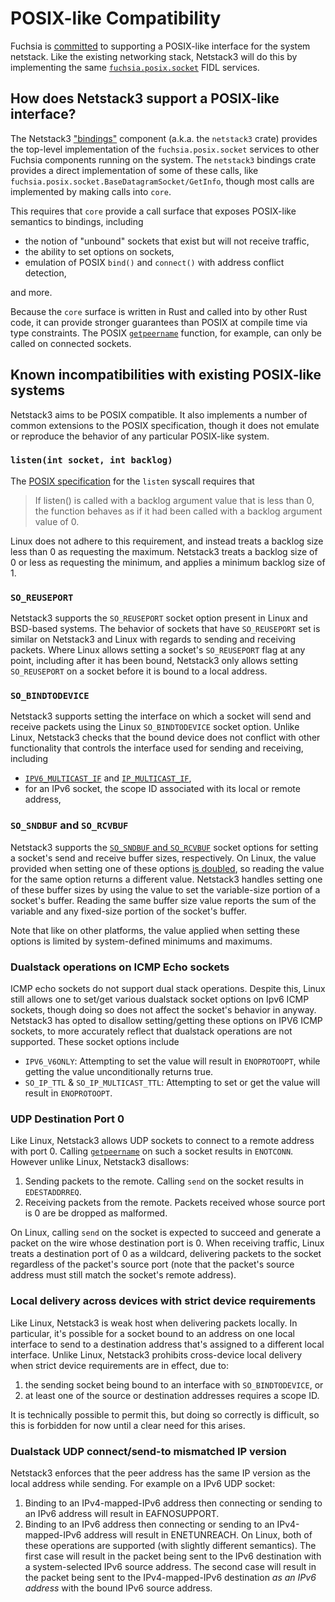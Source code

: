 # POSIX-like Compatibility

Fuchsia is [committed][Fuchsia RFC-0184] to supporting a POSIX-like interface
for the system netstack. Like the existing networking stack, Netstack3 will
do this by implementing the same [`fuchsia.posix.socket`] FIDL services.

## How does Netstack3 support a POSIX-like interface?

The Netstack3 ["bindings"][core and bindings] component (a.k.a. the `netstack3`
crate) provides the top-level implementation of the `fuchsia.posix.socket`
services to other Fuchsia components running on the system. The `netstack3`
bindings crate provides a direct implementation of some of these calls, like
`fuchsia.posix.socket.BaseDatagramSocket/GetInfo`, though most calls are
implemented by making calls into `core`.

This requires that `core` provide a call surface that exposes POSIX-like
semantics to bindings, including

- the notion of "unbound" sockets that exist but will not receive traffic,
- the ability to set options on sockets,
- emulation of POSIX `bind()` and `connect()` with address conflict detection,

and more.

Because the `core` surface is written in Rust and called into by other Rust
code, it can provide stronger guarantees than POSIX at compile time via type
constraints. The POSIX [`getpeername`] function, for example, can only be called
on connected sockets.

## Known incompatibilities with existing POSIX-like systems

Netstack3 aims to be POSIX compatible. It also implements a number of common
extensions to the POSIX specification, though it does not emulate or reproduce
the behavior of any particular POSIX-like system.

### `listen(int socket, int backlog)`

The [POSIX specification][POSIX listen] for the `listen` syscall requires that

> If listen() is called with a backlog argument value that is less than 0, the
> function behaves as if it had been called with a backlog argument value of 0.

Linux does not adhere to this requirement, and instead treats a backlog size
less than 0 as requesting the maximum. Netstack3 treats a backlog size of 0 or
less as requesting the minimum, and applies a minimum backlog size of 1.

### `SO_REUSEPORT`

Netstack3 supports the `SO_REUSEPORT` socket option present in Linux and
BSD-based systems. The behavior of sockets that have `SO_REUSEPORT` set is
similar on Netstack3 and Linux with regards to sending and receiving packets.
Where Linux allows setting a socket's `SO_REUSEPORT` flag at any point,
including after it has been bound, Netstack3 only allows setting `SO_REUSEPORT`
on a socket before it is bound to a local address.

### `SO_BINDTODEVICE`

Netstack3 supports setting the interface on which a socket will send and receive
packets using the Linux `SO_BINDTODEVICE` socket option. Unlike Linux, Netstack3
checks that the bound device does not conflict with other functionality that
controls the interface used for sending and receiving, including
- [`IPV6_MULTICAST_IF`] and [`IP_MULTICAST_IF`],
- for an IPv6 socket, the scope ID associated with its local or remote address,

### `SO_SNDBUF` and `SO_RCVBUF`

Netstack3 supports the [`SO_SNDBUF` and `SO_RCVBUF`][POSIX buffer sizes] socket
options for setting a socket's send and receive buffer sizes, respectively. On
Linux, the value provided when setting one of these options
[is doubled][Linux buffer sizes], so reading the value for the same option
returns a different value. Netstack3 handles setting one of these buffer sizes
by using the value to set the variable-size portion of a socket's buffer.
Reading the same buffer size value reports the sum of the variable and any
fixed-size portion of the socket's buffer.

Note that like on other platforms, the value applied when setting these options
is limited by system-defined minimums and maximums.

### Dualstack operations on ICMP Echo sockets

ICMP echo sockets do not support dual stack operations. Despite this, Linux
still allows one to set/get various dualstack socket options on Ipv6 ICMP
sockets, though doing so does not affect the socket's behavior in anyway.
Netstack3 has opted to disallow setting/getting these options on IPV6 ICMP
sockets, to more accurately reflect that dualstack operations are not supported.
These socket options include
  * `IPV6_V6ONLY`: Attempting to set the value will result in `ENOPROTOOPT`,
    while getting the value unconditionally returns true.
  * `SO_IP_TTL` & `SO_IP_MULTICAST_TTL`: Attempting to set or get the value will
    result in `ENOPROTOOPT`.

### UDP Destination Port 0
Like Linux, Netstack3 allows UDP sockets to connect to a remote address with
port 0. Calling [`getpeername`] on such a socket results in `ENOTCONN`. However
unlike Linux, Netstack3 disallows:

  1. Sending packets to the remote. Calling `send` on the socket results in
    `EDESTADDRREQ`.
  2. Receiving packets from the remote. Packets received whose source port is 0
    are be dropped as malformed.

On Linux, calling `send` on the socket is expected to succeed and generate a
packet on the wire whose destination port is 0. When receiving traffic, Linux
treats a destination port of 0 as a wildcard, delivering packets to the socket
regardless of the packet's source port (note that the packet's source address
must still match the socket's remote address).

### Local delivery across devices with strict device requirements

Like Linux, Netstack3 is weak host when delivering packets locally. In
particular, it's possible for a socket bound to an address on one local
interface to send to a destination address that's assigned to a different local
interface. Unlike Linux, Netstack3 prohibits cross-device
local delivery when strict device requirements are in effect, due to:

  1. the sending socket being bound to an interface with `SO_BINDTODEVICE`, or
  2. at least one of the source or destination addresses requires a scope ID.

It is technically possible to permit this, but doing so correctly is difficult,
so this is forbidden for now until a clear need for this arises.

### Dualstack UDP connect/send-to mismatched IP version

Netstack3 enforces that the peer address has the same IP version as the local
address while sending. For example on a IPv6 UDP socket:
  1. Binding to an IPv4-mapped-IPv6 address then connecting or sending to an
  IPv6 address will result in EAFNOSUPPORT.
  2. Binding to an IPv6 address then connecting or sending to an
  IPv4-mapped-IPv6 address will result in ENETUNREACH.
On Linux, both of these operations are supported (with slightly different
semantics). The first case will result in the packet being sent to the IPv6
destination with a system-selected IPv6 source address. The second case will
result in the packet being sent to the IPv4-mapped-IPv6 destination *as an IPv6
address* with the bound IPv6 source address.

[Fuchsia RFC-0184]: /docs/contribute/governance/rfcs/0184_posix_compatibility_for_the_system_netstack
[`fuchsia.posix.socket`]: /sdk/fidl/fuchsia.posix.socket/socket.fidl
[core and bindings]: ./CORE_BINDINGS.md#core-and-bindings
[`getpeername`]: https://pubs.opengroup.org/onlinepubs/9699919799/functions/getpeername.html
[POSIX listen]: https://pubs.opengroup.org/onlinepubs/9699919799/functions/listen.html
[`IPV6_MULTICAST_IF`]: https://pubs.opengroup.org/onlinepubs/9699919799/functions/V2_chap02.html
[`IP_MULTICAST_IF`]: https://man7.org/linux/man-pages/man7/ip.7.html
[POSIX buffer sizes]: https://pubs.opengroup.org/onlinepubs/9699919799/functions/V2_chap02.html#tagtcjh_8
[Linux buffer sizes]: https://man7.org/linux/man-pages/man7/socket.7.html
